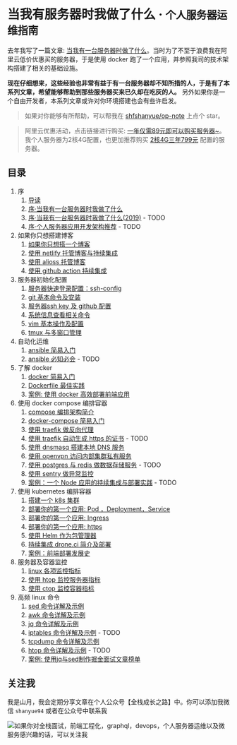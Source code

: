 # 当我有服务器时我做了什么 · <small>个人服务器运维指南</small>

去年我写了一篇文章: [当我有一台服务器时做了什么](https://shanyue.tech/op/when-server.html)。当时为了不至于浪费我在阿里云低价优惠买的服务器，于是使用 docker 跑了一个应用，并参照我司的技术架构搭建了相关的基础设施。

**现在仔细想来，这些经验也非常有益于有一台服务器却不知所措的人，于是有了本系列文章，希望能够帮助到那些服务器买来已久却在吃灰的人。** 另外如果你是一个自由开发者，本系列文章或许对你环境搭建也会有些许启发。

> 如果对你能够有所帮助，可以帮我在 [shfshanyue/op-note](https://github.com/shfshanyue/op-note) 上点个 star。

> 阿里云优惠活动，点击链接进行购买: <a href="https://www.aliyun.com/minisite/goods?userCode=4sm8juxu&share_source=copy_link">一年仅需89元即可以购买服务器~</a>。我个人服务器为2核4G配置，也更加推荐购买 <a href="https://www.aliyun.com/minisite/goods?userCode=4sm8juxu&share_source=copy_link">2核4G三年799元</a> 配置的服务器。

## 目录

1. 序
    1. [导读](https://shanyue.tech/op/introduction.html)
    1. [序·当我有一台服务器时我做了什么](https://shanyue.tech/op/when-server.html)
    1. [序·当我有一台服务器时我做了什么(2019)]() - TODO
    1. [序·个人服务器应用开发架构推荐]() - TODO
1. 如果你只想搭建博客
    1. [如果你只想搭一个博客](https://shanyue.tech/op/if-you-want-a-blog.html)
    1. [使用 netlify 托管博客与持续集成](https://shanyue.tech/op/deploy-fe-with-netlify.html)
    1. [使用 alioss 托管博客](https://shanyue.tech/op/deploy-fe-with-alioss.html)
    1. [使用 github action 持续集成](https://shanyue.tech/op/github-action-guide.html)
1. 服务器初始化配置
    1. [服务器快速登录配置：ssh-config](https://shanyue.tech/op/init.html)
    1. [git 基本命令及安装](https://shanyue.tech/op/git.html)
    1. [服务器ssh key 及 github 配置](https://shanyue.tech/op/ssh-setting.html)
    1. [系统信息查看相关命令](https://shanyue.tech/op/system-info.html)
    1. [vim 基本操作及配置](https://shanyue.tech/op/vim-setting.html)
    1. [tmux 与多窗口管理](https://shanyue.tech/op/tmux-vim-setting.html)
1. 自动化运维
    1. [ansible 简易入门](https://shanyue.tech/op/ansible-guide.html)
    1. [ansible 必知必会](https://shanyue.tech/op/ansible-problem.html) - TODO
1. 了解 docker 
    1. [docker 简易入门](https://shanyue.tech/op/docker.html)
    1. [Dockerfile 最佳实践](https://shanyue.tech/op/dockerfile-practice.html)
    1. [案例: 使用 docker 高效部署前端应用](https://shanyue.tech/op/deploy-fe-with-docker.html)
1. 使用 docker compose 编排容器
    1. [compose 编排架构简介](https://shanyue.tech/op/docker-compose-arch.html)
    1. [docker-compose 简易入门](https://shanyue.tech/op/docker-compose.html)
    1. [使用 traefik 做反向代理](https://shanyue.tech/op/traefik.html)
    1. [使用 traefik 自动生成 https 的证书]() - TODO
    1. [使用 dnsmasq 搭建本地 DNS 服务](https://shanyue.tech/op/dnsmasq.html)
    1. [使用 openvpn 访问内部集群私有服务](https://shanyue.tech/op/openvpn.html)
    1. [使用 postgres 与 redis 做数据存储服务]() - TODO
    1. [使用 sentry 做异常监控](https://shanyue.tech/op/deploy-sentry.html)
    1. [案例：一个 Node 应用的持续集成与部署实践]() - TODO
1. 使用 kubernetes 编排容器
    1. [搭建一个 k8s 集群](https://github.com/shfshanyue/learn-k8s)
    1. [部署你的第一个应用: Pod ，Deployment，Service](https://github.com/shfshanyue/learn-k8s/blob/master/pod.md)
    1. [部署你的第一个应用: Ingress](https://github.com/shfshanyue/learn-k8s/blob/master/ingress.md)
    1. [部署你的第一个应用: https](https://github.com/shfshanyue/learn-k8s/blob/master/https.md)
    1. [使用 Helm 作为包管理器](https://github.com/shfshanyue/learn-k8s/blob/master/helm.md)
    1. [持续集成 drone.ci 简介及部署](https://shanyue.tech/op/deploy-drone.html)
    1. [案例：前端部署发展史](https://shanyue.tech/op/deploy-fe.html)
1. 服务器及容器监控
    1. [linux 各项监控指标](https://shanyue.tech/op/linux-monitor.html)
    1. [使用 htop 监控服务器指标](https://shanyue.tech/op/ctop.html)
    1. [使用 ctop 监控容器指标](https://shanyue.tech/op/ctop.html)
1. 高频 linux 命令
    1. [sed 命令详解及示例](https://shanyue.tech/op/linux-sed.html)
    1. [awk 命令详解及示例](https://shanyue.tech/op/linux-awk.html)
    1. [jq 命令详解及示例](https://shanyue.tech/op/jq.html)
    1. [iptables 命令详解及示例](https://shanyue.tech/op/iptables.html) - TODO
    1. [tcpdump 命令详解及示例](https://shanyue.tech/op/linux-tcpdump.html)
    1. [htop 命令详解及示例](https://shanyue.tech/op/htop.html) - TODO
    1. [案例: 使用jq与sed制作掘金面试文章榜单](https://shanyue.tech/op/jq-sed-case.html)

## 关注我

我是山月，我会定期分享文章在个人公众号【全栈成长之路】中。你可以添加我微信 `shanyue94` 或者在公众号中联系我

![如果你对全栈面试，前端工程化，graphql，devops，个人服务器运维以及微服务感兴趣的话，可以关注我](https://shanyue.tech/qrcode.jpg)
